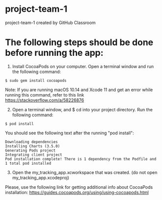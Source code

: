 # project-team-1
project-team-1 created by GitHub Classroom

# The following steps should be done before running the app: 

1. Install CocoaPods on your computer. Open a terminal window and run the following command: 

```$ sudo gem install cocoapods``` 

Note: If you are running macOS 10.14 and Xcode 11 and get an error while running this command, refer to this link
https://stackoverflow.com/a/58226876 

2. Open a terminal window, and $ cd into your project directory. Run  the following command: 

```$ pod install``` 

You should see the following text after the running "pod install": 

```Analyzing dependencies
Downloading dependencies
Installing Charts (3.5.0)
Generating Pods project
Integrating client project
Pod installation complete! There is 1 dependency from the Podfile and 1 total pod installed
``` 

3. Open  the my_tracking_app.xcworkspace that was created. (do not  open my_tracking_app.xcodeproj)


Please, use the following link for getting additional info about CocoaPods installation:  https://guides.cocoapods.org/using/using-cocoapods.html

